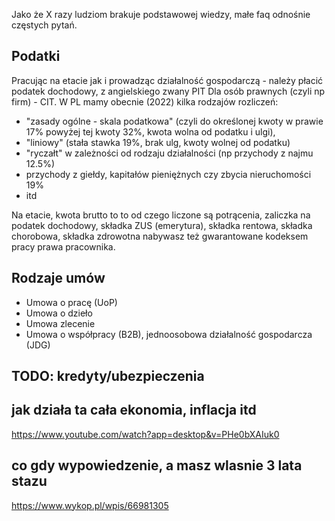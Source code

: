 Jako że X razy ludziom brakuje podstawowej wiedzy, małe faq odnośnie częstych pytań.

## Podatki
Pracując na etacie jak i prowadząc działalność gospodarczą - należy płacić podatek dochodowy, z angielskiego zwany PIT
Dla osób prawnych (czyli np firm) - CIT. W PL mamy obecnie (2022) kilka rodzajów rozliczeń:
- "zasady ogólne - skala podatkowa" (czyli do określonej kwoty w prawie 17% powyżej tej kwoty 32%, kwota wolna od podatku i ulgi),
- "liniowy" (stała stawka 19%, brak ulg, kwoty wolnej od podatku)
- "ryczałt" w zależności od rodzaju działalności (np przychody z najmu 12.5%)
- przychody z giełdy, kapitałów pieniężnych czy zbycia nieruchomości 19%
- itd

Na etacie, kwota brutto to to od czego liczone są potrącenia, zaliczka na podatek dochodowy, składka ZUS (emerytura), składka rentowa, składka chorobowa, składka zdrowotna
nabywasz też gwarantowane kodeksem pracy prawa pracownika.

## Rodzaje umów
- Umowa o pracę (UoP)
- Umowa o dzieło
- Umowa zlecenie
- Umowa o współpracy (B2B), jednoosobowa działalność gospodarcza (JDG)

## TODO: kredyty/ubezpieczenia

## jak działa ta cała ekonomia, inflacja itd

https://www.youtube.com/watch?app=desktop&v=PHe0bXAIuk0

## co gdy wypowiedzenie, a masz wlasnie 3 lata stazu

https://www.wykop.pl/wpis/66981305

